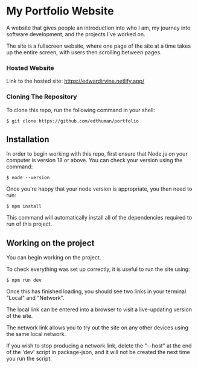# My Portfolio Website

A website that gives people an introduction into who I am, my journey into software development, and the projects I've worked on.

The site is a fullscreen website, where one page of the site at a time takes up the entire screen, with users then scrolling between pages.

### Hosted Website

Link to the hosted site: https://edwardirvine.netlify.app/

### Cloning The Repository

To clone this repo, run the following command in your shell:

```console
$ git clone https://github.com/edthuman/portfolio
```

## Installation

In order to begin working with this repo, first ensure that Node.js on your computer is version 18 or above. You can check your version using the command:

```console
$ node --version
```

Once you're happy that your node version is appropriate, you then need to run:

```console
$ npm install
```

This command will automatically install all of the dependencies required to run of this project.

## Working on the project

You can begin working on the project.

To check everything was set up correctly, it is useful to run the site using:

```console
$ npm run dev
```

Once this has finished loading, you should see two links in your terminal "Local" and "Network".

The local link can be entered into a browser to visit a live-updating version of the site.

The network link allows you to try out the site on any other devices using the same local network.

If you wish to stop producing a network link, delete the "--host" at the end of the 'dev' script in package-json, and it will not be created the next time you run the script.